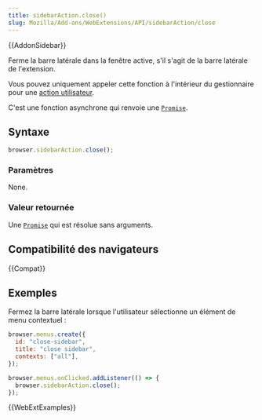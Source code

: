 ```yaml
---
title: sidebarAction.close()
slug: Mozilla/Add-ons/WebExtensions/API/sidebarAction/close
---
```


{{AddonSidebar}}

Ferme la barre latérale dans la fenêtre active, s'il s'agit de la barre latérale de l'extension.

Vous pouvez uniquement appeler cette fonction à l'intérieur du gestionnaire pour une [action utilisateur](/fr/docs/Mozilla/Add-ons/WebExtensions/User_actions).

C'est une fonction asynchrone qui renvoie une [`Promise`](/fr/docs/Web/JavaScript/Reference/Global_Objects/Promise).

## Syntaxe

```js
browser.sidebarAction.close();
```

### Paramètres

None.

### Valeur retournée

Une [`Promise`](/fr/docs/Web/JavaScript/Reference/Global_Objects/Promise) qui est résolue sans arguments.

## Compatibilité des navigateurs

{{Compat}}

## Exemples

Fermez la barre latérale lorsque l'utilisateur sélectionne un élément de menu contextuel :

```js
browser.menus.create({
  id: "close-sidebar",
  title: "close sidebar",
  contexts: ["all"],
});

browser.menus.onClicked.addListener(() => {
  browser.sidebarAction.close();
});
```

{{WebExtExamples}}
